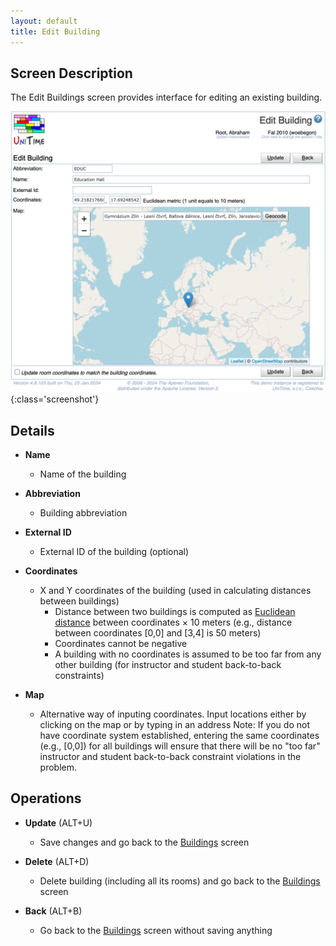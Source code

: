```yaml
---
layout: default
title: Edit Building
---
```



## Screen Description

The Edit Buildings screen provides interface for editing an existing building.

![Edit Building](images/edit-building.png){:class='screenshot'}

## Details

* **Name**
	* Name of the building

* **Abbreviation**
	* Building abbreviation

* **External ID**
	* External ID of the building (optional)

* **Coordinates**
	* X and Y coordinates of the building (used in calculating distances between buildings)
		* Distance between two buildings is computed as [Euclidean distance](http://en.wikipedia.org/wiki/Euclidean_distance) between coordinates × 10 meters (e.g., distance between coordinates [0,0] and [3,4] is 50 meters)
		* Coordinates cannot be negative
		* A building with no coordinates is assumed to be too far from any other building (for instructor and student back-to-back constraints)

* **Map**
	* Alternative way of inputing coordinates. Input locations either by clicking on the map or by typing in an address
Note: If you do not have coordinate system established, entering the same coordinates (e.g., [0,0]) for all buildings will ensure that there will be no "too far" instructor and student back-to-back constraint violations in the problem.

## Operations

* **Update** (ALT+U)
	* Save changes and go back to the [Buildings](buildings) screen

* **Delete** (ALT+D)
	* Delete building (including all its rooms) and go back to the [Buildings](buildings) screen

* **Back** (ALT+B)
	* Go back to the [Buildings](buildings) screen without saving anything



